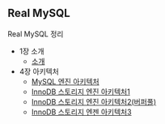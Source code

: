 ## Real MySQL

Real MySQL 정리

- 1장 소개
    - [소개](./1장/1-1.md)
- 4장 아키텍처
    - [MySQL 엔진 아키텍처](./4장/4-1.md)
    - [InnoDB 스토리지 엔진 아키텍처1](./4장/4-2.md)
    - [InnoDB 스토리지 엔진 아키텍처2(버퍼풀)](./4장/4-3.md)
    - [InnoDB 스토리지 엔젠 아키텍처3](./4장/4-4.md)